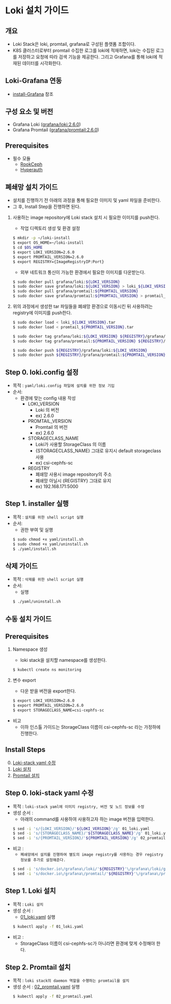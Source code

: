 # Loki 설치 가이드

## 개요
* Loki Stack은 loki, promtail, grafana로 구성된 플랫폼 조합이다.
* K8S 클러스터로부터 promtail 수집한 로그를 loki에 적재하면, loki는 수집된 로그를 저장하고 요청에 따라 검색 기능을 제공한다. 그리고 Grafana를 통해 loki에 적재된 데이터를 시각화한다.

## Loki-Grafana 연동
* [install-Grafana](https://github.com/tmax-cloud/install-grafana) 참조

## 구성 요소 및 버전
* Grafana Loki ([grafana/loki:2.6.0](https://hub.docker.com/layers/loki/grafana/loki/2.6.0/images/sha256-ac642ce10cc42da2b341a918ea6711aa11a0c1852694b8350a43bcbcc2725af2?context=explore))
* Grafana Promtail ([grafana/promtail:2.6.0](https://hub.docker.com/layers/promtail/grafana/promtail/2.6.0/images/sha256-eb71a44bccea03bf5635374be3dbdd5c5ced95f3ea33aec691c0c68c39dd42fa?context=explore))

## Prerequisites
* 필수 모듈
  * [RookCeph](https://github.com/tmax-cloud/hypersds-wiki/) 
  * [Hyperauth](https://github.com/tmax-cloud/hyperauth)

## 폐쇄망 설치 가이드
* 설치를 진행하기 전 아래의 과정을 통해 필요한 이미지 및 yaml 파일을 준비한다.
* 그 후, Install Step을 진행하면 된다.
1. 사용하는 image repository에 Loki stack 설치 시 필요한 이미지를 push한다. 

    * 작업 디렉토리 생성 및 환경 설정
    ```bash
    $ mkdir -p ~/loki-install
    $ export OS_HOME=~/loki-install
    $ cd $OS_HOME
    $ export LOKI_VERSION=2.6.0
    $ export PROMTAIL_VERSION=2.6.0
    $ export REGISTRY={ImageRegistryIP:Port}
    ```
    * 외부 네트워크 통신이 가능한 환경에서 필요한 이미지를 다운받는다.
    ```bash
    $ sudo docker pull grafana/loki:${LOKI_VERSION}
    $ sudo docker save grafana/loki:${LOKI_VERSION} > loki_${LOKI_VERSION}.tar
    $ sudo docker pull grafana/promtail:${PROMTAIL_VERSION}
    $ sudo docker save grafana/promtail:${PROMTAIL_VERSION} > promtail_${PROMTAIL_VERSION}.tar
    ```
  
2. 위의 과정에서 생성한 tar 파일들을 폐쇄망 환경으로 이동시킨 뒤 사용하려는 registry에 이미지를 push한다.
    ```bash
    $ sudo docker load < loki_${LOKI_VERSION}.tar
    $ sudo docker load < promtail_${PROMTAIL_VERSION}.tar
    
    $ sudo docker tag grafana/loki:${LOKI_VERSION} ${REGISTRY}/grafana/loki:${LOKI_VERSION}
    $ sudo docker tag grafana/promtail:${PROMTAIL_VERSION} ${REGISTRY}/grafana/promtail:${PROMTAIL_VERSION}
    
    $ sudo docker push ${REGISTRY}/grafana/loki:${LOKI_VERSION}
    $ sudo docker push ${REGISTRY}/grafana/promtail:${PROMTAIL_VERSION}
    ```

## Step 0. loki.config 설정
* 목적 : `yaml/loki.config 파일에 설치를 위한 정보 기입`
* 순서: 
	* 환경에 맞는 config 내용 작성
		* LOKI_VERSION
			* Loki 의 버전
			* ex) 2.6.0
	    * PROMTAIL_VERSION 
	        * Promtail 의 버전
			* ex) 2.6.0
		* STORAGECLASS_NAME
			* Loki가 사용할 StorageClass 의 이름
            * {STORAGECLASS_NAME} 그대로 유지시 default storageclass 사용
			* ex) csi-cephfs-sc
		* REGISTRY
			* 폐쇄망 사용시 image repository의 주소
			* 폐쇄망 아닐시 {REGISTRY} 그대로 유지
			* ex) 192.168.171:5000

## Step 1. installer 실행
* 목적 : `설치를 위한 shell script 실행`
* 순서: 
	* 권한 부여 및 실행
	``` bash
	$ sudo chmod +x yaml/install.sh
	$ sudo chmod +x yaml/uninstall.sh
	$ ./yaml/install.sh
	```

## 삭제 가이드
* 목적 : `삭제를 위한 shell script 실행`
* 순서: 
	* 실행
	``` bash
	$ ./yaml/uninstall.sh
	```

## 수동 설치 가이드
## Prerequisites
1. Namespace 생성
    * loki stack을 설치할 namespace를 생성한다.
    ```bash
    $ kubectl create ns monitoring
    ```
    
2. 변수 export
    * 다운 받을 버전을 export한다. 
    ```bash
    $ export LOKI_VERSION=2.6.0
    $ export PROMTAIL_VERSION=2.6.0
    $ export STORAGECLASS_NAME=csi-cephfs-sc
    ```

* 비고  
    * 이하 인스톨 가이드는 StorageClass 이름이 csi-cephfs-sc 라는 가정하에 진행한다.

## Install Steps
0. [Loki-stack yaml 수정](https://github.com/tmax-cloud/install-loki#step-0-loki-stack-yaml-%EC%88%98%EC%A0%95)
1. [Loki 설치](https://github.com/tmax-cloud/install-loki#step-1-loki-%EC%84%A4%EC%B9%98)
2. [Promtail 설치](https://github.com/tmax-cloud/install-loki#step-2-promtail-%EC%84%A4%EC%B9%98)

## Step 0. loki-stack yaml 수정
* 목적 : `loki-stack yaml에 이미지 registry, 버전 및 노드 정보를 수정`
* 생성 순서 : 
    * 아래의 command를 사용하여 사용하고자 하는 image 버전을 입력한다.
	```bash
	$ sed -i 's/{LOKI_VERSION}/'${LOKI_VERSION}'/g' 01_loki.yaml
	$ sed -i 's/{STORAGECLASS_NAME}/'${STORAGECLASS_NAME}'/g' 01_loki.yaml
    $ sed -i 's/{PROMTAIL_VERSION}/'${PROMTAIL_VERSION}'/g' 02_promtail.yaml
    
	```
* 비고 :
    * `폐쇄망에서 설치를 진행하여 별도의 image registry를 사용하는 경우 registry 정보를 추가로 설정해준다.`
	```bash
	$ sed -i 's/docker.io\/grafana\/loki/'${REGISTRY}'\/grafana\/loki/g' 01_loki.yaml
	$ sed -i 's/docker.io\/grafana\/promtail/'${REGISTRY}'\/grafana\/promtail/g' 02_promtail.yaml
	```    
    
## Step 1. Loki 설치
* 목적 : `Loki 설치`
* 생성 순서 : 
    * [01_loki.yaml](yaml/01_loki.yaml) 실행
	```bash
	$ kubectl apply -f 01_loki.yaml
	```     
* 비고 :
    * StorageClass 이름이 csi-cephfs-sc가 아니라면 환경에 맞게 수정해야 한다.

## Step 2. Promtail 설치
* 목적 : `loki stack의 daemon 역할을 수행하는 promtail을 설치`
* 생성 순서 : [02_promtail.yaml](yaml/02_promtail.yaml) 실행 
    ```bash
    $ kubectl apply -f 02_promtail.yaml
    ```

